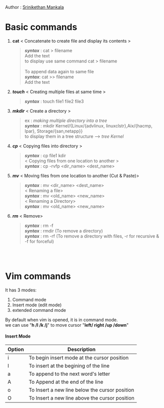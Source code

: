 Author  : [Srinikethan Mankala
    ](mailto:sriz1392@gmail.com)

# Basic commands
1. __cat__  < Concatenate to create file and display its contents >
   > __*syntax*__ :  cat > filename </br>
      Add the text </br>
      to display use same command cat > filename </br></br>
      To append data again to same file </br>
     __*syntax*__: cat >> filename  </br>
      Add the text </br>



2. __*touch*__  < Creating multiple files at same time >
    >__*syntax*__ : touch file1 file2 file3

3. __*mkdir*__     < Create a directory >
    > ex            : *making multiple directory into a tree* </br>
      __*syntax*__  : mkdir Kernel/{Linux/{advlinux, linuxclstr},Aix/{hacmp, lpar}, Storage/{san,netapp}} </br>
                     to display them in a tree structure --> *tree Kernel* </br>

4. __*cp*__           < Copying files into directory ></br>
    > __*syntax*__  :  cp file1 kdir </br>
                    < Copying files from one location to another > </br>
    > __*syntax*__  : cp -rvfp <dir_name> <dest_name> </br>


5. __*mv*__          < Moving files from one location to another (Cut & Paste)> </br>
    > __*syntax*__ : mv <dir_name> <dest_name> </br>
    < Renaming a file> </br>
    > __*syntax*__ : mv <old_name> <new_name> </br>
    < Renaming a Directory> </br>
    > __*syntax*__ : mv <old_name> <new_name> </br>

6. __*rm*__ < Remove> </br>
   >    __*syntax*__ : rm -f <filename>   </br>
   >    __*syntax*__ : rmdir <dirname>    (To remove a directory)</br>
   >    __*syntax*__ : rm -rf <dirname>   (To remove a directory with files, -r for recursive & -f for forceful)

<!-- --------------------------------------------------------------------------------------------- -->

</br></br>
# Vim commands
It has 3 modes:
1. Command mode
2. Insert mode (edit mode)
3. extended command mode

By default when vim is opened, it is in command mode.</br>
we can use "__h /l /k /j__" to move cursor "__left/ right /up /down__"


####  Insert Mode

Option  |   Description                                         |
--------| ------------------------------------------------------|
i       |   To begin insert mode at the cursor position         |
l       |   To insert at the begining of the line               |
a       |   To append to the next word's letter                 |
A       |   To Append at the end of the line                    |
o       |   To Insert a new line below the cursor position      |
O       |   To Insert a new line above the cursor position      |

